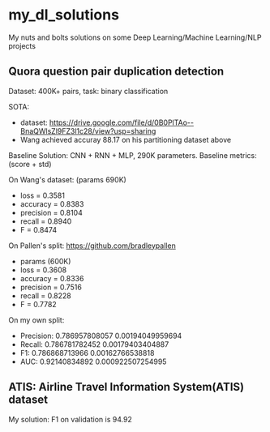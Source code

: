 # my_dl_solutions
My nuts and bolts solutions on some Deep Learning/Machine Learning/NLP projects

## Quora question pair duplication detection
Dataset: 400K+ pairs, task: binary classification

SOTA:

- dataset: https://drive.google.com/file/d/0B0PlTAo--BnaQWlsZl9FZ3l1c28/view?usp=sharing
- Wang achieved accuray 88.17 on his partitioning dataset above


Baseline Solution: CNN + RNN + MLP, 290K parameters.
Baseline metrics: (score + std)

On Wang's dataset: (params 690K)

- loss      = 0.3581
- accuracy  = 0.8383
- precision = 0.8104
- recall    = 0.8940
- F         = 0.8474

On Pallen's split: https://github.com/bradleypallen

- params (600K)
- loss      = 0.3608
- accuracy  = 0.8336
- precision = 0.7516
- recall    = 0.8228
- F         = 0.7782

On my own split:

- Precision:  0.786957808057 0.00194049959694
- Recall:  0.786781782452 0.00179403404887
- F1:  0.786868713966 0.00162766538818
- AUC:  0.92140834892 0.000922507254995


## ATIS:  Airline Travel Information System(ATIS) dataset

My solution: F1 on validation is 94.92
